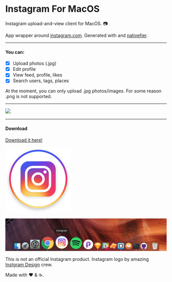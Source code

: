# Instagram For MacOS 
Instagram upload-and-view client for MacOS. 📷

App wrapper around [instagram.com](https://instagram.com). Generated with and [nativefier](https://github.com/jiahaog/nativefier).

___

#### You can:

- [x] Upload photos (.jpg) 
- [x] Edit profile 
- [x] View feed, profile, likes
- [x] Search users, tags, places

At the moment, you can only upload .jpg photos/images. For some reason .png is not supported. 

___

[![](https://github.com/LukaMarr/Instagram-for-MacOS/blob/master/Button.png)](https://github.com/LukaMarr/Instagram-for-MacOS)

---

#### Download
[Download it here!](https://github.com/LukaMarr/)<br>

![Instagram for Mac Icon](icon_small.png) <br>

![Icon in dock](icon_dock.png)

This is not an official Instagram product. Instagram logo by amazing [Instgram Design](https://dribbble.com/instagram) crew. <br> 

Made with ❤️ & ☕️. 
